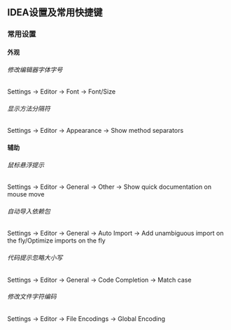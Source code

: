 ## IDEA设置及常用快捷键

### 常用设置

#### 外观

###### 修改编辑器字体字号  
Settings -> Editor -> Font -> Font/Size

###### 显示方法分隔符
Settings -> Editor -> Appearance -> Show method separators

#### 辅助

###### 鼠标悬浮提示
Settings -> Editor -> General -> Other -> Show quick documentation on mouse move

###### 自动导入依赖包
Settings -> Editor -> General -> Auto Import -> Add unambiguous import on the fly/Optimize imports on the fly

###### 代码提示忽略大小写
Settings -> Editor -> General -> Code Completion -> Match case

###### 修改文件字符编码
Settings -> Editor -> File Encodings -> Global Encoding
